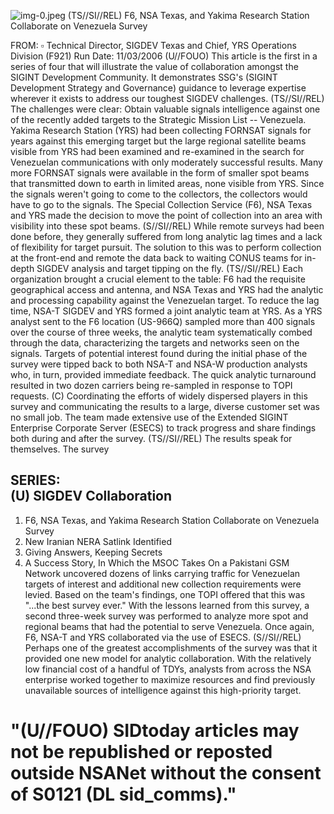![img-0.jpeg](img-0.jpeg)
(TS//SI//REL) F6, NSA Texas, and Yakima Research Station Collaborate on Venezuela Survey

FROM: $\square$ Technical Director, SIGDEV Texas and Chief, YRS Operations Division (F921) Run Date: $11 / 03 / 2006$
(U//FOUO) This article is the first in a series of four that will illustrate the value of collaboration amongst the SIGINT Development Community. It demonstrates SSG's (SIGINT Development Strategy and Governance) guidance to leverage expertise wherever it exists to address our toughest SIGDEV challenges.
(TS//SI//REL) The challenges were clear: Obtain valuable signals intelligence against one of the recently added targets to the Strategic Mission List -- Venezuela. Yakima Research Station (YRS) had been collecting FORNSAT signals for years against this emerging target but the large regional satellite beams visible from YRS had been examined and re-examined in the search for Venezuelan communications with only moderately successful results. Many more FORNSAT signals were available in the form of smaller spot beams that transmitted down to earth in limited areas, none visible from YRS. Since the signals weren't going to come to the collectors, the collectors would have to go to the signals. The Special Collection Service (F6), NSA Texas and YRS made the decision to move the point of collection into an area with visibility into these spot beams.
(S//SI//REL) While remote surveys had been done before, they generally suffered from long analytic lag times and a lack of flexibility for target pursuit. The solution to this was to perform collection at the front-end and remote the data back to waiting CONUS teams for in-depth SIGDEV analysis and target tipping on the fly.
(TS//SI//REL) Each organization brought a crucial element to the table: F6 had the requisite geographical access and antenna, and NSA Texas and YRS had the analytic and processing capability against the Venezuelan target. To reduce the lag time, NSA-T SIGDEV and YRS formed a joint analytic team at YRS. As a YRS analyst sent to the F6 location (US-966Q) sampled more than 400 signals over the course of three weeks, the analytic team systematically combed through the data, characterizing the targets and networks seen on the signals. Targets of potential interest found during the initial phase of the survey were tipped back to both NSA-T and NSA-W production analysts who, in turn, provided immediate feedback. The quick analytic turnaround resulted in two dozen carriers being re-sampled in response to TOPI requests.
(C) Coordinating the efforts of widely dispersed players in this survey and communicating the results to a large, diverse customer set was no small job. The team made extensive use of the Extended SIGINT Enterprise Corporate Server (ESECS) to track progress and share findings both during and after the survey.
(TS//SI//REL) The results speak for themselves. The survey

## SERIES: <br> (U) SIGDEV Collaboration

1. F6, NSA Texas, and Yakima Research Station Collaborate on Venezuela Survey
2. New Iranian NERA Satlink Identified
3. Giving Answers, Keeping Secrets
4. A Success Story, In Which the MSOC Takes On a Pakistani GSM Network
uncovered dozens of links carrying traffic for Venezuelan targets of interest and additional new collection requirements were levied. Based on the team's findings, one TOPI offered that this was "...the best survey ever." With the lessons learned from this survey, a second three-week survey was performed to analyze more spot and regional beams that had the potential to serve Venezuela. Once again, F6, NSA-T and YRS collaborated via the use of ESECS.
(S//SI//REL) Perhaps one of the greatest accomplishments of the survey was that it provided one new model for analytic collaboration. With the relatively low financial cost of a handful of TDYs, analysts from across the NSA enterprise worked together to maximize resources and find previously unavailable sources of intelligence against this high-priority target.

# "(U//FOUO) SIDtoday articles may not be republished or reposted outside NSANet without the consent of S0121 (DL sid_comms)."

